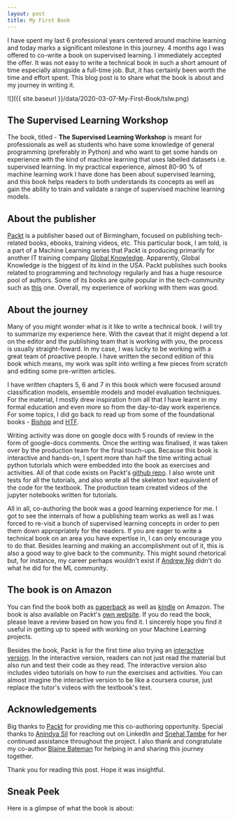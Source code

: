 ```yaml
---
layout: post
title: My First Book
---
```



I have spent my last 6 professional years centered around machine learning and today marks 
a significant milestone in this journey. 4 months ago I was offered to co-write a book on
supervised learning. I immediately accepted the offer. It was not easy to write a technical book
 in such a short amount of time especially alongside a full-time job. But, it has certainly
 been worth the time and effort spent. This blog post is to share what the book is about
 and my journey in writing it.  
 
 
 ![]({{ site.baseurl }}/data/2020-03-07-My-First-Book/tslw.png)


## The Supervised Learning Workshop

The book, titled - **The Supervised Learning Workshop** is meant for professionals as well
as students who have some knowledge of general programming (preferably in Python) and
who want to get some hands on experience with the kind of machine learning that uses 
labelled datasets i.e. supervised learning. In my practical experience, almost 80-90 % of 
machine learning work I have done has been about supervised learning, and this book helps
readers to both understands its concepts as well as gain the ability to train and validate
a range of supervised machine learning models.

## About the publisher

[Packt](https://www.packtpub.com/) is a publisher based out of Birmingham, focused on 
publishing tech-related books, ebooks, training videos, etc. This particular book, I am 
told, is a part of a Machine Learning series that Packt is producing primarily for another
IT training company [Global Knowledge](https://www.globalknowledge.com/). Apparently, Global
Knowledge is the biggest of its kind in the USA. Packt publishes such books related to 
programming and technology regularly and has a huge resource pool of authors. Some of its
books are quite popular in the tech-community such as 
[this](https://www.amazon.com/Python-Machine-Learning-scikit-learn-TensorFlow/dp/1789955750/) 
one. Overall, my experience of working with them was good.

## About the journey

Many of you might wonder what is it like to write a technical book. I will try 
to summarize my experience here. With the caveat that it might depend a lot on the 
editor and the publishing team that is working with you, the process is usually 
straight-foward. In my case, I was lucky to be working with a great team of proactive
people. I have written the second edition of this book which means, my work was split
into writing a few pieces from scratch and editing some pre-written articles. 

I have written chapters 5, 6 and 7 in this book which were focused around classification
models, ensemble models and model evaluation techniques. For the material, I mostly drew
inspiration from all that I have learnt in my formal education and even more so from the
day-to-day work experience. For some topics, I did go back to read up from some of the 
foundational books - 
[Bishop](https://www.amazon.co.uk/Pattern-Recognition-Learning-Information-Statistics/dp/0387310738)
and [HTF](https://www.amazon.co.uk/Elements-Statistical-Learning-Springer-Statistics/dp/0387848576).

Writing activity was done on google docs with 5 rounds of review in the form of google-docs 
comments. Once the writing was finalised, it was taken over by the production team for the final
touch-ups. Because this book is interactive and hands-on, I spent more than half the time
writing actual python tutorials which were embedded into the book as exercises and activities.
All of that code exists on Packt's 
[github repo](https://github.com/PacktWorkshops/The-Supervised-Learning-Workshop). I also
wrote unit tests for all the tutorials, and also wrote all the skeleton text equivalent of the
code for the textbook. The production team created videos of the jupyter notebooks written for
 tutorials.
 
 All in all, co-authoring the book was a good learning experience for me. I got to see the
 internals of how a publishing team works as well as I was forced to re-visit a bunch of
 supervised learning concepts in order to pen them down appropriately for the readers. If you
 are eager to write a technical book on an area you have expertise in, I can only encourage
 you to do that. Besides learning and making an accomplishment out of it, this is also a
 good way to give back to the community. This might sound rhetorical but, for instance, my
 career perhaps wouldn't exist if [Andrew Ng](https://en.wikipedia.org/wiki/Andrew_Ng) 
 didn't do what he did for the ML community.

## The book is on Amazon

You can find the book both as 
[paperback](https://www.amazon.com/Supervised-Learning-Workshop-Interactive-Understanding/dp/1800209045) 
as well as [kindle](https://www.amazon.com/Supervised-Learning-Workshop-Interactive-Understanding-ebook/dp/B085DQVYHH) 
on Amazon. The book is also available on Packt's 
[own website](https://www.packtpub.com/data/the-supervised-learning-workshop-second-edition). If you do read the book, please leave a review based on how you find it. I 
sincerely hope you find it useful in getting up to speed with working on your Machine 
Learning projects.

Besides the book, Packt is for the first time also trying an 
[interactive version](https://courses.packtpub.com/courses/supervised-learning). 
In the interactive version, readers can not just read the material but also run and test their 
code as they read. The interactive version also includes video tutorials on how to 
run the exercises and activities. You can almost imagine the interactive version to 
be like a coursera course, just replace the tutor's videos with the textbook's text.


## Acknowledgements

Big thanks to [Packt](https://www.packtpub.com/) for providing me this co-authoring 
opportunity. Special thanks to [Anindya Sil](https://www.linkedin.com/in/anindya-sil-9a354577/) 
for reaching out on LinkedIn and [Snehal Tambe](https://www.linkedin.com/in/snehal-tambe-2104/) 
for her continued assistance throughout the project. I also thank and
congratulate my co-author [Blaine Bateman](https://www.linkedin.com/in/blainebateman/)
 for helping in and sharing this journey together.
 



Thank you for reading this post. Hope it was insightful.


## Sneak Peek

Here is a glimpse of what the book is about:
  
<object data="{{ site.baseurl }}/data/2020-03-07-My-First-Book/TheSupervisedLearningWorkshop.pdf" width="750px" height="750px">
    <embed src="{{ site.baseurl }}/data/2020-03-07-My-First-Book/TheSupervisedLearningWorkshop.pdf">
    </embed>
</object>
